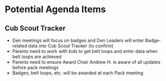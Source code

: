# Potential Agenda Items

## Cub Scout Tracker
* Den meetings will focus on badges and Den Leaders will enter Badge-related data into Cub Scout Tracker (to confirm)
* Parents need to work with kids to get belt loops and enter data when belt loops are achieved
* Parents need to ensure Award Chair Andrew H. is aware of all updates before pack meetings
* Badges, belt loops, etc. will be awarded at each Pack meeting

